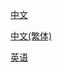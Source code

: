 [中文](https://github.com/zam1024t/LocalizedMenu/blob/master/readme/README_zh_CN.md)

[中文(繁体)](https://github.com/zam1024t/LocalizedMenu/blob/master/readme/README_zh_TW.md)

[英语](https://github.com/zam1024t/LocalizedMenu/blob/master/readme/README_en.md)